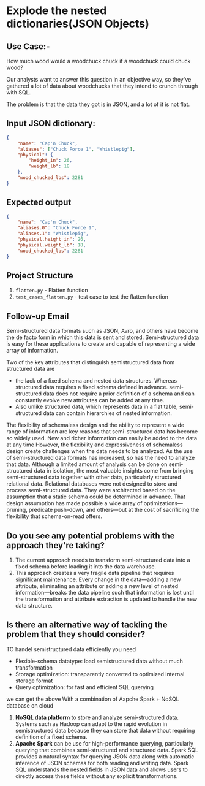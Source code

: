 # Explode the nested dictionaries(JSON Objects)

## Use Case:-
How much wood would a woodchuck chuck if a woodchuck could chuck wood?

Our analysts want to answer this question in an objective way, so they've
gathered a lot of data about woodchucks that they intend to crunch through
with SQL.

The problem is that the data they got is in JSON, and a lot of it is
not flat.

## Input JSON dictionary: 

```json
{
    "name": "Cap'n Chuck",
    "aliases": ["Chuck Force 1", "Whistlepig"],
    "physical": {
        "height_in": 26,
        "weight_lb": 18
    },
    "wood_chucked_lbs": 2281
}
```

## Expected output

```json
{
    "name": "Cap'n Chuck",
    "aliases.0": "Chuck Force 1",
    "aliases.1": "Whistlepig",
    "physical.height_in": 26,
    "physical.weight_lb": 18,
    "wood_chucked_lbs": 2281
}
```

## Project Structure
1. `flatten.py` -  Flatten function
2. `test_cases_flatten.py` - test case to test the flatten function


## Follow-up Email
Semi-structured data formats such as JSON, Avro, and others have become the de facto form in which this data is sent and stored. Semi-structured data is easy for these applications to create and capable of representing a wide array of information.

Two of the key attributes that distinguish semistructured data from structured data are 
- the lack of a fixed schema and nested data structures. Whereas structured data requires a fixed schema defined in advance. semi-structured data does not require a prior definition of a schema and can constantly evolve new attributes can be added at any time. 
- Also unlike structured data, which represents data in a flat table, semi-structured data can contain hierarchies of nested
information.

The flexibility of schemaless design and the ability to represent a wide range of information are key reasons that semi-structured data has become so widely used. New and richer information can easily be added to the data at any time However, the flexibility and expressiveness of schemaless design create challenges when the data needs to be analyzed. As the use of semi-structured data formats has increased, so has the need to analyze that data. Although a limited amount of analysis can be done on semi-structured data in isolation, the most valuable insights come from bringing semi-structured data together with other data, particularly structured relational data. Relational databases were not designed to store and process semi-structured data. They were architected based on the assumption that a static schema could be determined in advance. That design assumption has made possible a wide array of optimizations—pruning, predicate push-down, and others—but at the cost of sacrificing the flexibility that schema-on-read offers.

## Do you see any potential problems with the approach they're taking? 
1. The current approach needs to transform semi-structured data into a fixed schema before loading it into the data warehouse.
2. This approach creates a very fragile data pipeline that requires significant maintenance. Every change in the data—adding a new attribute, eliminating an attribute or adding a new level of nested information—breaks the data pipeline such that information is lost until the transformation and attribute extraction is updated to handle the new data structure.


## Is there an alternative way of tackling the problem that they should consider?
TO handel semistructured data efficiently you need
- Flexible-schema datatype: load semistructured data without much transformation
- Storage optimization: transparently converted to optimized internal storage format
- Query optimization: for fast and efficient SQL querying

we can get the above With a combination of Aapche Spark + NoSQL database on cloud
1. **NoSQL data platform** to store and analyze semi-structured data. Systems such as Hadoop can adapt to the rapid evolution in semistructured data because they can store that data without requiring definition of a fixed schema. 
2. **Apache Spark** can be use for high-performance querying, particularly querying that combines semi-structured and
structured data. Spark SQL provides a natural syntax for querying JSON data along with automatic inference of JSON schemas for both reading and writing data. Spark SQL understands the nested fields in JSON data and allows users to directly access these fields without any explicit transformations.
